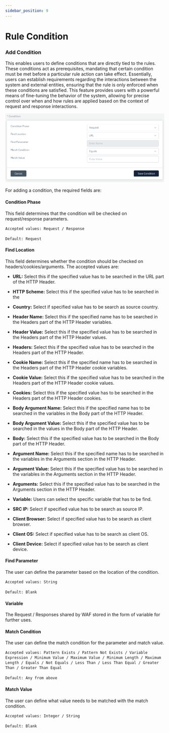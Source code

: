 ```yaml
---
sidebar_position: 9
---
```


# Rule Condition


### Add Condition


This enables users to define conditions that are directly tied to the rules. These conditions act as prerequisites, mandating that certain condition must be met before a particular rule action can take effect. Essentially, users can establish requirements regarding the interactions between the system and external entities, ensuring that the rule is only enforced when these conditions are satisfied. This feature provides users with a powerful means of fine-tuning the behavior of the system, allowing for precise control over when and how rules are applied based on the context of request and response interactions.

![header rules](/img/ce-waf/docs/headerrulescondition.png)

For adding a condition, the required fields are:

#### Condition Phase

This field determines that the condition will be checked on request/response parameters.

    Accepted values: Request / Response

    Default: Request 

#### Find Location

This field determines whether the condition should be checked on headers/cookies/arguments. The accepted values are:

- **URL:** Select this if the specified value has to be searched in the URL part of the HTTP Header.
   
- **HTTP Scheme:** Select this if the specified value has to be searched in the 
   
- **Country:** Select if specified value has to be search as source country.
   
- **Header Name:** Select this if the specified name has to be searched in the Headers part of the HTTP Header variables.
   
- **Header Value:** Select this if the specified value has to be searched in the Headers part of the HTTP Header values.
   
- **Headers:** Select this if the specified value has to be searched in the Headers part of the HTTP Header. 
   
- **Cookie Name:** Select this if the specified name has to be searched in the Headers part of the HTTP Header cookie variables. 
   
- **Cookie Value:** Select this if the specified value has to be searched in the Headers part of the HTTP Header cookie values.
   
- **Cookies:** Select this if the specified value has to be searched in the Headers part of the HTTP Header cookies.
   
- **Body Argument Name:** Select this if the specified name has to be searched in the variables in the Body part of the HTTP Header. 
   
- **Body Argument Value:** Select this if the specified value has to be searched in the values in the Body part of the HTTP Header.
   
- **Body:** Select this if the specified value has to be searched in the Body part of the HTTP Header.
   
- **Argument Name:** Select this if the specified name has to be searched in the variables in the Arguments section in the HTTP Header.
   
- **Argument Value:** Select this if the specified value has to be searched in the variables in the Arguments section in the HTTP Header.
   
- **Arguments:**  Select this if the specified value has to be searched in the Arguments section in the HTTP Header.
   
- **Variable:** Users can select the specific variable that has to be find.
   
- **SRC IP:**  Select if specified value has to be search as source IP.
   
- **Client Browser:** Select if specified value has to be search as client browser.
   
- **Client OS:** Select if specified value has to be search as client OS.
   
- **Client Device:**  Select if specified value has to be search as client device.

#### Find Parameter
The user can define the parameter based on the location of the condition.

    Accepted values: String 

    Default: Blank  

#### Variable
The Request / Responses shared by WAF stored in the form of variable for further uses.

#### Match Condition

The user can define the match condition for the parameter and match value.

    Accepted values: Pattern Exists / Pattern Not Exists / Variable Expression / Minimum Value / Maximum Value / Minimum Length / Maximum Length / Equals / Not Equals / Less Than / Less Than Equal / Greater Than / Greater Than Equal

    Default: Any from above 

#### Match Value

The user can define what value needs to be matched with the match condition.

    Accepted values: Integer / String

    Default: Blank   
